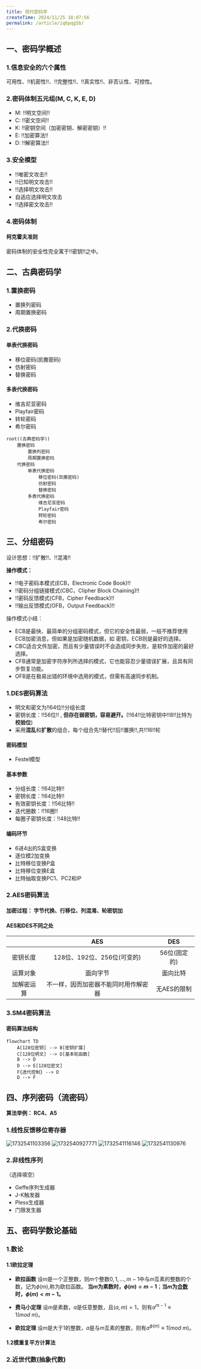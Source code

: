```yaml
---
title: 现代密码学
createTime: 2024/11/25 18:07:56
permalink: /article/iqbpqg5b/
---
```

## 一、密码学概述

### 1.信息安全的六个属性

可用性、!!机密性!!、!!完整性!!、!!真实性!!、非否认性、可控性。

### 2.密码体制五元组(M, C, K, E, D)

- M: !!明文空间!!
- C: !!密文空间!!
- K: !!密钥空间（加密密钥、解密密钥）!!
- E: !!加密算法!!
- D: !!解密算法!!


### 3.安全模型

- !!唯密文攻击!!
- !!已知明文攻击!!
- !!选择明文攻击!!
- 自适应选择明文攻击
- !!选择密文攻击!!

### 4.密码体制

#### 柯克霍夫准则

密码体制的安全性完全寓于!!密钥!!之中。

## 二、古典密码学

### 1.置换密码
- 置换列密码
- 周期置换密码
### 2.代换密码
#### 单表代换密码
- 移位密码(凯撒密码)
- 仿射密码
- 替换密码
#### 多表代换密码
- 维吉尼亚密码
- Playfair密码
- 转轮密码
- 希尔密码
```mindmap
root((古典密码学))
    置换密码
        置换列密码
        周期置换密码
    代换密码
        单表代换密码
            移位密码(凯撒密码)
            仿射密码
            替换密码
        多表代换密码
            维吉尼亚密码
            Playfair密码
            转轮密码
            希尔密码
```
## 三、分组密码

设计思想：!!扩散!!、!!混淆!!

**操作模式：**

- !!电子密码本模式(ECB，Electronic Code Book)!!
- !!密码分组链接模式(CBC，Clipher Block  Chaining)!!
- !!密码反馈模式(CFB，Cipher Feedback)!!
- !!输出反馈模式(OFB，Output Feedback)!!

操作模式小结：
- ECB是最快、最简单的分组密码模式，但它的安全性最弱，一般不推荐使用ECB加密消息，但如果是加密随机数据，如 密钥，ECB则是最好的选择。
- CBC适合文件加密，而且有少量错误时不会造成同步失败，是软件加密的最好选择。
- CFB通常是加密字符序列所选择的模式，它也能容忍少量错误扩展，且具有同步恢复功能。
- OFB是在极易出错的环境中选用的模式，但需有高速同步机制。

### 1.DES密码算法

- 明文和密文为!!64位!!分组长度
- 密钥长度：!!56位!! , **但存在弱密钥，容易避开。**(!!64!!比特密钥中!!8!!比特为**校验位**)
- 采用**混乱**和**扩散**的组合，每个组合先!!替代!!后!!置换!!,共!!16!!轮

#### 密码模型
- Festel模型
#### 基本参数
- 分组长度：!!64比特!!
- 密钥长度：!!64比特!!
- 有效密钥长度：!!56比特!!
- 迭代圈数：!!16圈!!
- 每圈子密钥长度：!!48比特!!
#### 编码环节
- 6进4出的S盒变换
- 逐位模2加变换
- 比特移位变换P盒
- 比特移位变换E盒
- 比特抽取变换PC1、PC2和IP


### 2.AES密码算法
####  加密过程： **字节代换**、**行移位**、**列混淆**、**轮密钥加**
#### AES和DES不同之处
|               |            AES                   |              DES            | 
| :-----------: |         :-----------:            |         :-----------:       | 
|    密钥长度    | 128位、192位、256位(可变的)       |        56位(固定的)          | 
|    运算对象    |           面向字节                |           面向比特          | 
|   加解密运算   | 不一样，因而加密器不能同时用作解密器 |           无AES的限制       | 


### 3.SM4密码算法

#### 密码算法结构
```mermaid
flowchart TD
    A[128位密钥] --> B[密钥扩展]
    C[128位明文] --> D[基本轮函数]
    B --> D
    D --> E[128位密文]
    F{迭代控制} --> D
    D --> F
```

## 四、序列密码（流密码）
**算法举例： RC4、A5**
### 1.线性反馈移位寄存器
![1732541103356](image/现代密码学复习/1732541103356.png)
![1732540927771](image/现代密码学复习/1732540927771.png)
![1732541116146](image/现代密码学复习/1732541116146.png)
![1732541130976](image/现代密码学复习/1732541130976.png)
### 2.非线性序列
（选择填空）
- Geffe序列生成器
- J-K触发器
- Pless生成器
- 门限发生器

## 五、密码学数论基础

### 1.数论


#### **1.1欧拉定理**

- **欧拉函数**
设$m$是一个正整数，则$m$个整数$0,1,...,m-1$中与$m$互素的整数的个数，记为$\phi(m)$,称为欧拉函数。
**当$m$为素数时，$\phi(m)=m-1$**；**当$m$为[合数](https://baike.baidu.com/item/%E5%90%88%E6%95%B0/49186)时，$\phi(m)<m-1$。**

- **费马小定理**
设$m$是素数，$a$是任意整数，且$(a,m)=1$，则有$a^{m-1}\equiv 1(mod\ m)$。

- **欧拉定理**
设$m$是大于1的整数，$a$是与$m$互素的整数，则有$a^{\phi(m)}\equiv 1(mod\ m)$。

#### **1.2模重复平方计算法**



### 2.近世代数(抽象代数)
